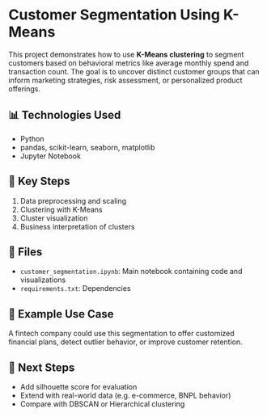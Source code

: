 # Customer Segmentation Using K-Means

This project demonstrates how to use **K-Means clustering** to segment customers based on behavioral metrics like average monthly spend and transaction count. The goal is to uncover distinct customer groups that can inform marketing strategies, risk assessment, or personalized product offerings.

## 📊 Technologies Used
- Python
- pandas, scikit-learn, seaborn, matplotlib
- Jupyter Notebook

## 🚀 Key Steps
1. Data preprocessing and scaling
2. Clustering with K-Means
3. Cluster visualization
4. Business interpretation of clusters

## 📁 Files
- `customer_segmentation.ipynb`: Main notebook containing code and visualizations
- `requirements.txt`: Dependencies

## 📌 Example Use Case
A fintech company could use this segmentation to offer customized financial plans, detect outlier behavior, or improve customer retention.

## 🧠 Next Steps
- Add silhouette score for evaluation
- Extend with real-world data (e.g. e-commerce, BNPL behavior)
- Compare with DBSCAN or Hierarchical clustering
